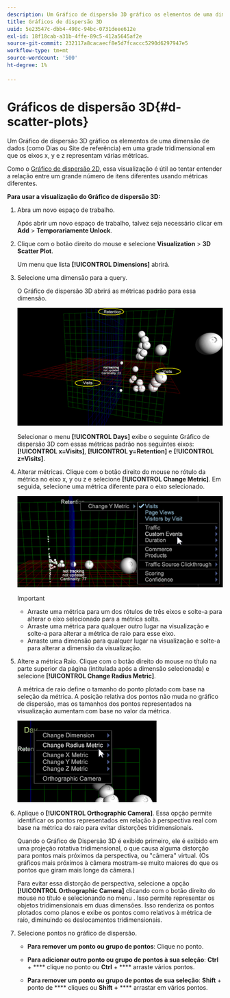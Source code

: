 ```yaml
---
description: Um Gráfico de dispersão 3D gráfico os elementos de uma dimensão de dados (como Dias ou Site de referência) em uma grade tridimensional em que os eixos x, y e z representam várias métricas.
title: Gráficos de dispersão 3D
uuid: 5e23547c-dbb4-490c-94bc-0731deee612e
exl-id: 18f18cab-a31b-4ffe-89c5-412a5645af2e
source-git-commit: 232117a8cacaecf8e5d7fcaccc5290d6297947e5
workflow-type: tm+mt
source-wordcount: '500'
ht-degree: 1%

---
```


# Gráficos de dispersão 3D{#d-scatter-plots}

Um Gráfico de dispersão 3D gráfico os elementos de uma dimensão de dados (como Dias ou Site de referência) em uma grade tridimensional em que os eixos x, y e z representam várias métricas.

Como o [Gráfico de dispersão 2D](https://experienceleague.adobe.com/docs/data-workbench/using/client/t-open-ins.html#Scatter_Plots), essa visualização é útil ao tentar entender a relação entre um grande número de itens diferentes usando métricas diferentes.

**Para usar a visualização do Gráfico de dispersão 3D:**

1. Abra um novo espaço de trabalho.

   Após abrir um novo espaço de trabalho, talvez seja necessário clicar em **Add** > **Temporariamente Unlock**.
1. Clique com o botão direito do mouse e selecione **Visualization** > **3D Scatter Plot**.

   Um menu que lista **[!UICONTROL Dimensions]** abrirá.

1. Selecione uma dimensão para a query.

   O Gráfico de dispersão 3D abrirá as métricas padrão para essa dimensão.

   ![](assets/3D_main.png)

   Selecionar o menu **[!UICONTROL Days]** exibe o seguinte Gráfico de dispersão 3D com essas métricas padrão nos seguintes eixos: **[!UICONTROL x=Visits]**, **[!UICONTROL y=Retention]** e **[!UICONTROL z=Visits]**.

1. Alterar métricas. Clique com o botão direito do mouse no rótulo da métrica no eixo x, y ou z e selecione **[!UICONTROL Change Metric]**. Em seguida, selecione uma métrica diferente para o eixo selecionado.

   ![](assets/3D_change.png)

   >[!IMPORTANT]
   >
   >
   >    
   >    
   >    * Arraste uma métrica para um dos rótulos de três eixos e solte-a para alterar o eixo selecionado para a métrica solta.
   >    * Arraste uma métrica para qualquer outro lugar na visualização e solte-a para alterar a métrica de raio para esse eixo.
   >    * Arraste uma dimensão para qualquer lugar na visualização e solte-a para alterar a dimensão da visualização.


1. Altere a métrica Raio. Clique com o botão direito do mouse no título na parte superior da página (intitulada após a dimensão selecionada) e selecione **[!UICONTROL Change Radius Metric]**.

   A métrica de raio define o tamanho do ponto plotado com base na seleção da métrica. A posição relativa dos pontos não muda no gráfico de dispersão, mas os tamanhos dos pontos representados na visualização aumentam com base no valor da métrica.

   ![](assets/3D_change_radius.png)

1. Aplique o **[!UICONTROL Orthographic Camera]**. Essa opção permite identificar os pontos representados em relação à perspectiva real com base na métrica do raio para evitar distorções tridimensionais.

   Quando o Gráfico de Dispersão 3D é exibido primeiro, ele é exibido em uma projeção rotativa tridimensional, o que causa alguma distorção para pontos mais próximos da perspectiva, ou &quot;câmera&quot; virtual. (Os gráficos mais próximos à câmera mostram-se muito maiores do que os pontos que giram mais longe da câmera.)

   Para evitar essa distorção de perspectiva, selecione a opção **[!UICONTROL Orthographic Camera]** clicando com o botão direito do mouse no título e selecionando no menu . Isso permite representar os objetos tridimensionais em duas dimensões. Isso renderiza os pontos plotados como planos e exibe os pontos como relativos à métrica de raio, diminuindo os deslocamentos tridimensionais.

1. Selecione pontos no gráfico de dispersão.

   * **Para remover um ponto ou grupo de pontos**: Clique no ponto.
   * **Para adicionar outro ponto ou grupo de pontos à sua seleção**:  **Ctrl** +  **** clique no ponto ou  **Ctrl** +  **** arraste vários pontos.

   * **Para remover um ponto ou grupo de pontos de sua seleção**:  **Shift** + ponto de  **** cliques ou  **Shift** **+** **** arrastar em vários pontos.

<!-- <a id="section_9C30F9799F1440F09278327002E6B47A"></a> -->
